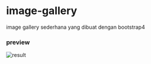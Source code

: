 # image-gallery
image gallery sederhana yang dibuat dengan bootstrap4

### preview

![result](https://github.com/candradwicahyo/image-gallery/blob/master/assets/img/20210610_124931.jpg)
